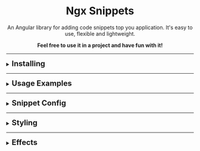 <div align="center">
  <!-- <img height="60" src="https://img.icons8.com/color/344/javascript.png"> -->
  <h1>Ngx Snippets</h1>
</div>

<p align="center">
An Angular library for adding code snippets top you application. It's easy to use, flexible and lightweight.
</p>

<p align="center"><b>Feel free to use it in a project and have fun with it!<b></p>

---

<details><summary><b style="font-size: 20px;">Installing</b></summary>
<p>
To add the library to your project run the following command from the root of the project:

```bash
npm install @omnidyon/ngx-snippets
```

</p>
</details>

---

<details><summary><b style="font-size: 20px;">Usage Examples</b></summary>
<p>
You can use the snippets in two ways.

Ether by passing it a snippet config array (see: [Snippet Config](#snippet_config)):

```javascript
<omni-snippets [snippets]="[exampleSnippets[0]]"></omni-snippets>
```

Or by providing the snippet in a template:

```javascript
  <omni-snippets >
    <ng-template>
      {{`import { SomeClass } from 'some-file';\nexport class SomeOtherClass {\n\tproperty = 0\n\n\tdoSomething() {\n\t\treturn "did it";\n\t}\n}`}}
    </ng-template>
  </omni-snippets>
```

> [!NOTE]  
> When providing a snippet in a template make sure that proper new liner(\n), tab(\t) indentation are provided
> as ngx snippets does not format the code, instead it provides code token recognition and styling.
> so code formatting is on the developer to handle.

</p>
</details>

---

<details><summary><b style="font-size: 20px;">Snippet Config</b></summary>
<p>

<a name="snippet_config"></a>

SnippetConfig is an interface defining snippets configuration

```javascript
interface SnippetConfig {
  template: string;
  format: "JavaScript" | "TypeScript" | "HTML" | "CSS";
}
```

Config Example:

```javascript
{
    template: `
/**
 *  Comment example
 */

import { Component } from '@angular/core';

@Component({
    selector: 'app-root',
    imports: [],
    template: \`
        <h1>Hello world!</h1>
    \`,
    styleUrls: ['./app.component.css'],
})

// Comment example
export class AppComponent {
    title = 'homes';
}
`,
    format: 'TypeScript',
}
```

</p>
</details>

---

<details><summary><b style="font-size: 20px;">Styling</b></summary>
<p>
When installed the snippets will come in a default style.

But you we can custom style them simply by defining desired values.

Here is a list of values we can change to custom style and there meanings

| Variable Name                     | Meaning                           | Default value |
| --------------------------------- | --------------------------------- | ------------- |
| --snippet-font-size               | font size of the code             | 13px          |
| --snippets-header-font-size       | header tab font size              | 12px          |
| --snippet-letter-spacing          | code letter spacing               | 1px           |
| --snippet-border-radius           | snippet corner radius             | 5px           |
| --snippet-tab-border-radius       | lower corner radius for tabs      | 2px           |
| --snippets-gutter-width           | number lines width                | 72px          |
| --snippets-scrollbar-width        | scroll bar vertical width         | 5px           |
| --snippets-scrollbar-height       | scroll bar horizontal width       | 5px           |
| --snippet-background-color        | main background color             | #202836     |
| --snippet-header-background-color | header background color           | #1a212b     |
| --snippet-header-text-color       | header text color                 | #61789e     |
| --number-line-highlight-color     | color of the number when selected | #38e9ae     |
| --number-line-hover-color         | color of the number when hovered  | #07cc8a     |
| --ka-token-color                  | Keyword group A color             | #e1955d     |
| --kb-token-color                  | Keyword group B color             | #ff8c5f     |
| --kc-token-color                  | Keyword group C color             | #22e2b8     |
| --quoted-token-color              | quotes and quoted text color      | #34ec71     |
| --data-token-color                | color of data type tokens         | #a98adf     |
| --function-token-color            | color of function names           | #44b7ff     |
| --separator-token-color           | color of , : ;                    | #676e70     |
| --property-token-color            | property name token color         | #ff8c5f     |
| --operator-token-color            | color of operator tokens          | #f8c49e     |
| --parameter-token-color           | color of parameter tokens         | #f371a6     |
| --var-token-color                 | color of variable tokens          | #cfddd2     |
| --comment-token-color             | color of comments                 | gray          |
| --text-token-color                | color of remaining tokens         | lightgray     |
| --element-token-color             | html element name color           | salmon        |
| --attribute-color                 | html attribute color              | #ffd255     |
| --special-char-token-color        | special charter color             | #4cdaab     |
| --check-icon-color                | color of check icon               | #38e9ae     |
| --copy-icon-path                  | svg path for the copy icon        | --            |
| --check-icon-path                 | svg path for the check icon       | --            |
| --snippet-font                    | fonts                             | Ubuntu        |

</p>
</details>

---

<details><summary><b style="font-size: 20px;">Effects</b></summary>
<p>
Ngx Snippets comes with prebuilt effects for you use:

Example

```javascript
  <omni-snippets
    [snippets]="exampleSnippets"
    backlight="backlight-RGB"
  ></omni-snippets>
```

List of effect:

| Effect Input Name    | Effecting Result                                                       |
| -------------------- | ---------------------------------------------------------------------- | 
| backlight            | Applies Backlight to the snippet                                       |
| neon                 | Applies neon glow to the gutter separator line and lower header border |
</p>
</details>
